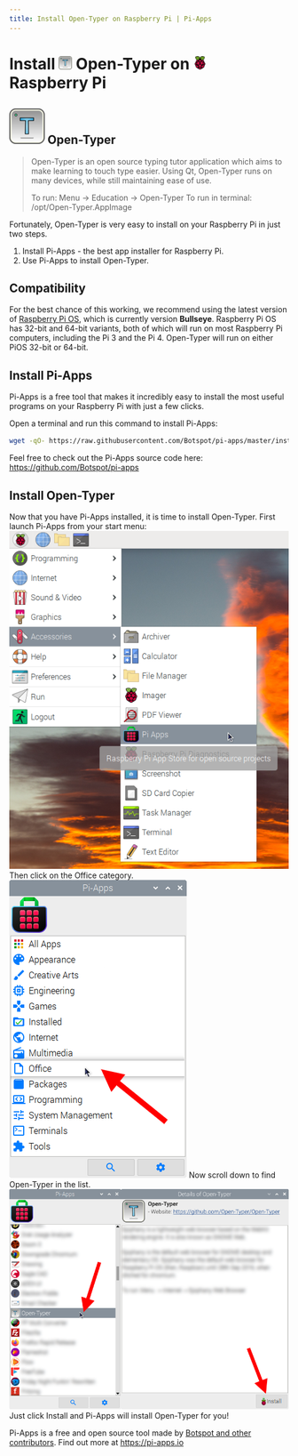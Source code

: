 ```yaml
---
title: Install Open-Typer on Raspberry Pi | Pi-Apps
---
```

<div class="simple-install-content content">

# Install <img src="/img/app-icons/Open-Typer/icon-64.png" height=24> Open-Typer on <img src=/img/other-icons/raspberrypi-icon.svg height=24> Raspberry Pi

## <img src="/img/app-icons/Open-Typer/icon-64.png"> Open-Typer
> Open-Typer is an open source typing tutor application which aims to make learning to touch type easier.
> Using Qt, Open-Typer runs on many devices, while still maintaining ease of use.
> 
> To run: Menu -> Education -> Open-Typer
> To run in terminal: /opt/Open-Typer.AppImage

Fortunately, Open-Typer is very easy to install on your Raspberry Pi in just two steps.
1. Install Pi-Apps - the best app installer for Raspberry Pi.
2. Use Pi-Apps to install Open-Typer.
</div>
<div class="simple-install-content content">

## Compatibility
For the best chance of this working, we recommend using the latest version of [Raspberry Pi OS](https://www.raspberrypi.com/software/), which is currently version **Bullseye**.
Raspberry Pi OS has 32-bit and 64-bit variants, both of which will run on most Raspberry Pi computers, including the Pi 3 and the Pi 4.
Open-Typer will run on either PiOS 32-bit or 64-bit.
</div>
<div class="simple-install-content content">

## Install Pi-Apps

Pi-Apps is a free tool that makes it incredibly easy to install the most useful programs on your Raspberry Pi with just a few clicks.

Open a terminal and run this command to install Pi-Apps:
```bash
wget -qO- https://raw.githubusercontent.com/Botspot/pi-apps/master/install | bash
```
Feel free to check out the Pi-Apps source code here: https://github.com/Botspot/pi-apps
</div>
<div class="simple-install-content content">

## Install Open-Typer

Now that you have Pi-Apps installed, it is time to install Open-Typer.
First launch Pi-Apps from your start menu:
<img src="/img/start-menu.png">
Then click on the Office category.
<img src="/img/category-selections/Office.png">
Now scroll down to find Open-Typer in the list.
<img src="/img/app-icons/Open-Typer/app-selection.png">
Just click Install and Pi-Apps will install Open-Typer for you!
</div>
<div class="simple-install-content content">

Pi-Apps is a free and open source tool made by [Botspot and other contributors](/about/#contributors). Find out more at https://pi-apps.io
</div>
